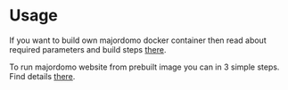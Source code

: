 # Usage

If you want to build own majordomo docker container then read about required parameters and build steps [there](docker/README.md).

To run majordomo website from prebuilt image you can in 3 simple steps. Find details [there](docker-compose/README.md).
